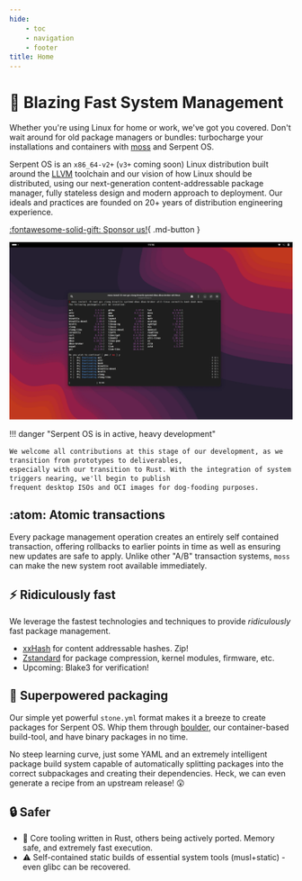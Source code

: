 ```yaml
---
hide:
    - toc
    - navigation
    - footer
title: Home
---
```


# :rocket: Blazing Fast System Management

Whether you're using Linux for home or work, we've got you covered. Don't wait around for old package managers
or bundles: turbocharge your installations and containers with [moss](/moss) and Serpent OS.

Serpent OS is an `x86_64-v2+` (`v3+` coming soon) Linux distribution built around the [LLVM](https://llvm.org) toolchain and our
vision of how Linux should be distributed, using our next-generation content-addressable package manager, fully
stateless design and modern approach to deployment. Our ideals and practices are founded on 20+ years of distribution
engineering experience.

[:fontawesome-solid-gift: Sponsor us!](/){ .md-button }

![In action](static/Landing.webp)


!!! danger "Serpent OS is in active, heavy development"

    We welcome all contributions at this stage of our development, as we transition from prototypes to deliverables,
    especially with our transition to Rust. With the integration of system triggers nearing, we'll begin to publish
    frequent desktop ISOs and OCI images for dog-fooding purposes.

## :atom: Atomic transactions

Every package management operation creates an entirely self contained transaction, offering rollbacks to earlier points in
time as well as ensuring new updates are safe to apply. Unlike other "A/B" transaction systems, `moss` can make the new
system root available immediately.

## :zap: Ridiculously fast

We leverage the fastest technologies and techniques to provide *ridiculously* fast package management.

 - [xxHash](https://xxhash.org) for content addressable hashes. Zip!
 - [Zstandard](https://github.com/facebook/zstd) for package compression, kernel modules, firmware, etc.
 - Upcoming: Blake3 for verification!
 
## :hammer: Superpowered packaging

Our simple  yet powerful `stone.yml` format makes it a breeze to create packages for Serpent OS. Whip them through [boulder](/boulder), our
container-based build-tool, and have binary packages in no time.

No steep learning curve, just some YAML and an extremely intelligent package build system capable of automatically splitting packages into
the correct subpackages and creating their dependencies. Heck, we can even generate a recipe from an upstream release! :astonished:

## :lock: Safer

 - :crab: Core tooling written in Rust, others being actively ported. Memory safe, and extremely fast execution.
 - :warning: Self-contained static builds of essential system tools (musl+static) - even glibc can be recovered.
